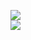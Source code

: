 [![](https://img.shields.io/badge/Made%20With-Github%20Spray-lightgrey.svg?style=for-the-badge&logo=github)](https://github.com/Annihil/github-spray#31870)  
[![](https://i.imgur.com/2DrTn0Z.gif)](https://github.com/Annihil/github-spray)